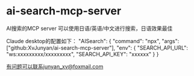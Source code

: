 # ai-search-mcp-server
AI搜索的MCP server
可以使用日语/英语/中文进行搜索，日语效果最佳

Claude desktop的配置如下：
"AISearch": {
    "command": "npx",
    "args": ["github:XvJunyan/ai-search-mcp-server"],
    "env": {
        "SEARCH_API_URL": "ws:xxxxxxxxx/xxxxxxxxx",
        "SEARCH_API_KEY": "xxxxxx"
    }
}

有问题可以联系junyan_xv@foxmail.com